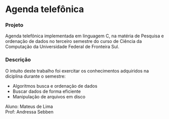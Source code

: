 # Agenda telefônica

### Projeto

Agenda telefônica implementada em linguagem C, na matéria de Pesquisa e ordenação de dados no terceiro semestre do curso de Ciência da Computação da Universidade Federal de Fronteira Sul. 

### Descrição

O intuito deste trabalho foi exercitar os conhecimentos adquiridos na diciplina durante o semestre:

* Algoritmos busca e ordenação de dados
* Buscar dados de forma eficiente
* Manipulação de arquivos em disco

Aluno: Mateus de Lima   
Prof: Andressa Sebben
